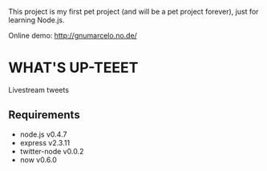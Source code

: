 This project is my first pet project (and will be a pet project forever), just for learning Node.js.

Online demo: http://gnumarcelo.no.de/

WHAT'S UP-TEEET
===============

Livestream tweets


Requirements
-------------------
 * node.js v0.4.7
 * express v2.3.11
 * twitter-node v0.0.2
 * now v0.6.0
